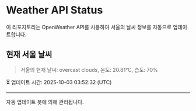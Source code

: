 
# Weather API Status

이 리포지토리는 OpenWeather API를 사용하여 서울의 날씨 정보를 자동으로 업데이트합니다.

## 현재 서울 날씨
> 서울의 현재 날씨: overcast clouds, 온도: 20.81°C, 습도: 70%

⏳ 업데이트 시간: 2025-10-03 03:52:32 (UTC)

---
자동 업데이트 봇에 의해 관리됩니다.
